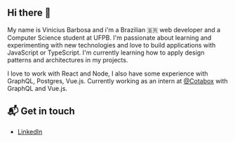 ## Hi there 👋

My name is Vinicius Barbosa and i'm a Brazilian 🇧🇷 web developer and a Computer Science student at UFPB. I'm passionate about learning and experimenting with new technologies and love to build applications with JavaScript or TypeScript. I'm currently
learning how to apply design patterns and architectures in my projects.

I love to work with React and Node, I also have some experience with GraphQL, Postgres, Vue.js. Currently working as an intern at [@Cotabox](https://github.com/Cotabox) with GraphQL and Vue.js.

## 📬 Get in touch
- <a href="https://www.linkedin.com/in/vinicius-barbosa-7321b4148/" target="_blank" title="My LinkedIn">LinkedIn</a>
